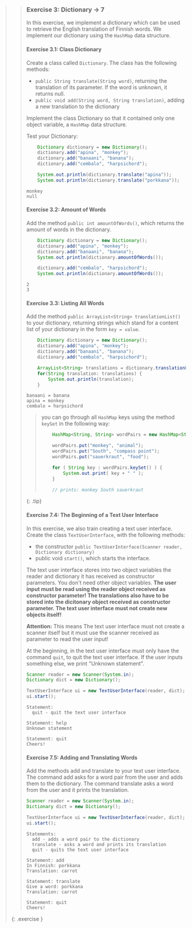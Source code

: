 >>### Exercise 3: Dictionary -> 7
>>
>> In this exercise, we implement a dictionary which can be used to retrieve the English translation of Finnish words. We implement our dictionary using the `HashMap` data structure.
>>
>> #### Exercise 3.1: Class Dictionary
>>
>> Create a class called `Dictionary`. The class has the following methods:
>>
>> - `public String translate(String word)`, returning the translation of its parameter. If the word is unknown, it returns null.
>> - `public void add(String word, String translation)`, adding a new translation to the dictionary
>>
>> Implement the class Dictionary so that it contained only one object variable, a `HashMap` data structure.
>>
>> Test your Dictionary:
>> ```java
>>     Dictionary dictionary = new Dictionary();
>>     dictionary.add("apina", "monkey");
>>     dictionary.add("banaani", "banana");
>>     dictionary.add("cembalo", "harpsichord");
>>
>>     System.out.println(dictionary.translate("apina"));
>>     System.out.println(dictionary.translate("porkkana"));
>> ```
>>
>> ```output
>> monkey
>> null
>> ```
>>
>> #### Exercise 3.2: Amount of Words
>>
>> Add the method `public int amountOfWords()`, which returns the amount of words in the dictionary.
>>
>> ```java
>>     Dictionary dictionary = new Dictionary();
>>     dictionary.add("apina", "monkey");
>>     dictionary.add("banaani", "banana");
>>     System.out.println(dictionary.amountOfWords());
>>
>>     dictionary.add("cembalo", "harpsichord");
>>     System.out.println(dictionary.amountOfWords());
>> ```
>>
>> ```output
>> 2
>> 3
>> ```
>>
>> #### Exercise 3.3: Listing All Words
>> 
>> Add the method `public ArrayList<String> translationList()` to your dictionary, returning strings which stand for a content list of your dictionary in the form `key = value`.
>>
>> ```java
>>     Dictionary dictionary = new Dictionary();
>>     dictionary.add("apina", "monkey");
>>     dictionary.add("banaani", "banana");
>>     dictionary.add("cembalo", "harpsichord");
>>
>>     ArrayList<String> translations = dictionary.translationList();
>>     for(String translation: translations) {
>>         System.out.println(translation);
>>     }
>> ```
>>
>> ```output
>> banaani = banana
>> apina = monkey
>> cembalo = harpsichord
>> ```
>>
>>> you can go through all `HashMap` keys using the method `keySet` in the following way:
>>>
>>> ```java
>>>     HashMap<String, String> wordPairs = new HashMap<String, String>();
>>>
>>>     wordPairs.put("monkey", "animal");
>>>     wordPairs.put("South", "compass point");
>>>     wordPairs.put("sauerkraut", "food");
>>>
>>>     for ( String key : wordPairs.keySet() ) {
>>>         System.out.print( key + " " );
>>>     }
>>>
>>>     // prints: monkey South sauerkraut
>>> ```
>>>
>>{: .tip}
>>
>> #### Exercise 7.4: The Beginning of a Text User Interface
>>
>> In this exercise, we also train creating a text user interface. Create the class `TextUserInterface`, with the following methods:
>>
>> - the constructor `public TextUserInterface(Scanner reader, Dictionary dictionary)`
>> - public void `start()`, which starts the interface.
>> 
>> The text user interface stores into two object variables the reader and dictionary it has received as constructor parameters. You don't need other object variables. **The user input must be read using the reader object received as constructor parameter! The translations also have to be stored into the dicitonary object received as constructor parameter. The text user interface must not create new objects itself!**
>>
>> **Attention:** This means The text user interface must not create a scanner itself but it must use the scanner received as parameter to read the user input!
>>
>> At the beginning, in the text user interface must only have the command `quit`, to quit the text user interface. If the user inputs something else, we print "Unknown statement".
>>
>> ```java
>> Scanner reader = new Scanner(System.in);
>> Dictionary dict = new Dictionary();
>>
>> TextUserInterface ui = new TextUserInterface(reader, dict);
>> ui.start();
>> ```
>> 
>> ```output
>> Statement:
>>   quit - quit the text user interface
>>
>> Statement: help
>> Unknown statement
>>
>> Statement: quit
>> Cheers!
>> ```
>>
>> #### Exercise 7.5: Adding and Translating Words
>>
>> Add the methods add and translate to your text user interface. The command add asks for a word pair from the user and adds them to the dictionary. The command translate asks a word from the user and it prints the translation.
>>
>> ```java
>> Scanner reader = new Scanner(System.in);
>> Dictionary dict = new Dictionary();
>>
>> TextUserInterface ui = new TextUserInterface(reader, dict);
>> ui.start();
>> ```
>>
>> ```output
>> Statements:
>>   add - adds a word pair to the dictionary
>>   translate - asks a word and prints its translation
>>   quit - quits the text user interface
>>
>> Statement: add
>> In Finnish: porkkana
>> Translation: carrot
>>
>> Statement: translate
>> Give a word: porkkana
>> Translation: carrot
>>
>> Statement: quit
>> Cheers!
>> ```
>>
>{: .exercise }